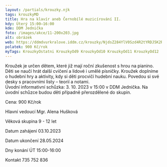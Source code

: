 ```yaml
---
layout: /partials/krouzky.njk
tags: krouzkyMD
title: Hra na klavír aneb Černobílé muzicírování II.
kdy: Úterý 15:00–16:00
kde: DDM Jednička
foto: /images/akce/11-200x203.jpg
alt: obrázek
web: https://ddmdvurkralove.iddm.cz/krouzky/NjdsZ284YlV0Szd4R2tYRDJ5K2RMaHl5cU1IZEFYcXpDWEJabDc4YUs0TT0=
polatek: 900 Kč/rok
myTags: KrouzkyOstatni KrouzkyOd9 KrouzkyOd10 KrouzkyOd11 KrouzkyOd12
---
```

Kroužek je určen dětem, které již mají roční zkušenost s hrou na pianino. Děti se naučí hrát další cvičení a lidové i umělé písničky. Kroužek doplníme o hudební hry a aktivity, kdy si děti procvičí hudební nauku. Povedou si své desky s pracovními listy – teorií a notami.\
Úvodní informativní schůzka: 3. 10. 2023 v 15:00 v DDM Jednička. Na úvodní schůzce budou děti případně přerozdělené do skupin.

Cena: 900 Kč/rok

Hlavní vedoucí Mgr. Alena Hušková

Věková skupina 9 - 12 let

Datum zahájení 03.10.2023

Datum ukončení 28.05.2024

Dny konání ÚT 15:00-16:00

Kontakt 735 752 836